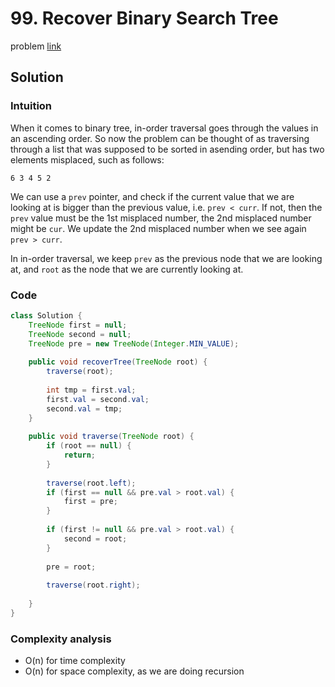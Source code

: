 # 99. Recover Binary Search Tree
problem [link](https://leetcode.com/problems/recover-binary-search-tree/)

## Solution
### Intuition
When it comes to binary tree, in-order traversal goes through the values in an ascending order. So now the problem can be thought of 
as traversing through a list that was supposed to be sorted in asending order, but has two elements misplaced, such as follows:

`6 3 4 5 2`

We can use a `prev` pointer, and check if the current value that we are looking at is bigger than the previous value, i.e. `prev < curr`. If not, then 
the `prev` value must be the 1st misplaced number, the 2nd misplaced number might be `cur`. 
We update the 2nd misplaced number when we see again `prev > curr`.

In in-order traversal, we keep `prev` as the previous node that we are looking at, and `root` as the node that we are currently looking at.

### Code
```java
class Solution {
    TreeNode first = null;
    TreeNode second = null;
    TreeNode pre = new TreeNode(Integer.MIN_VALUE);
    
    public void recoverTree(TreeNode root) {
        traverse(root);
        
        int tmp = first.val;
        first.val = second.val;
        second.val = tmp;
    }
    
    public void traverse(TreeNode root) {
        if (root == null) {
            return;
        }
        
        traverse(root.left);
        if (first == null && pre.val > root.val) {
            first = pre;
        }
        
        if (first != null && pre.val > root.val) {
            second = root;
        }
        
        pre = root;
        
        traverse(root.right);
        
    }
}
```

### Complexity analysis
* O(n) for time complexity
* O(n) for space complexity, as we are doing recursion




